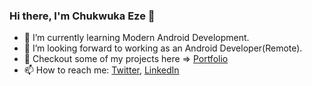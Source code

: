 ### Hi there, I'm Chukwuka Eze 👋

* 🌱 I’m currently learning Modern Android Development.
* 👯 I’m looking forward to working as an Android Developer(Remote).
* 🔭 Checkout some of my projects here => [Portfolio](https://ezechuka.github.io/)
* 📫 How to reach me: [Twitter](https://twitter.com/javalon007),  [LinkedIn](www.linkedin.com/in/iameze)

<!--
**ezechuka/ezechuka** is a ✨ _special_ ✨ repository because its `README.md` (this file) appears on your GitHub profile.

Here are some ideas to get you started:

🔭 I’m currently working on ...
- 🌱 I’m currently learning ...
- 
- 🤔 I’m looking for help with ...
- 💬 Ask me about ...
- 
- 😄 Pronouns: ...
- ⚡ Fun fact: ...
-->
